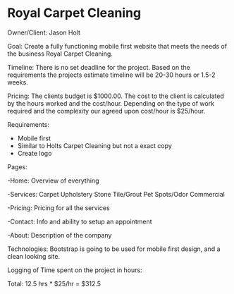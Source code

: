 # Royal Carpet Cleaning

Owner/Client: Jason Holt

Goal: Create a fully functioning mobile first website that meets the needs of the business Royal Carpet Cleaning.

Timeline: There is no set deadline for the project. Based on the requirements the projects estimate timeline will be 20-30 hours or 1.5-2 weeks.

Pricing: The clients budget is $1000.00. The cost to the client is calculated by the hours worked and the cost/hour. Depending on the type of work required and the complexity our agreed upon cost/hour is $25/hour.

Requirements:

* Mobile first
* Similar to Holts Carpet Cleaning but not a exact copy
* Create logo

Pages:

-Home: Overview of everything

-Services: Carpet Upholstery Stone Tile/Grout Pet Spots/Odor Commercial

-Pricing: Pricing for all the services

-Contact: Info and ability to setup an appointment

-About: Description of the company

Technologies: Bootstrap is going to be used for mobile first design, and a clean looking site.

Logging of Time spent on the project in hours: 

Total: 12.5 hrs * $25/hr = $312.5
